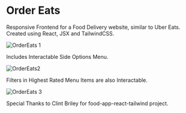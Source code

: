 # Order Eats
Responsive Frontend for a Food Delivery website, similar to Uber Eats. 
Created using React, JSX and TailwindCSS.


![OrderEats 1](https://github.com/user-attachments/assets/2513f6e2-1d4e-41c9-9b45-ac0a9447eef4)

Includes Interactable Side Options Menu.

![OrderEats2](https://github.com/user-attachments/assets/4d11b2e6-b7ce-48f4-bde7-9cf1ec0d0f0b)

Filters in Highest Rated Menu Items are also Interactable.

![OrderEats 3](https://github.com/user-attachments/assets/9939343f-936e-4893-a1db-9d34f10b29ee)

Special Thanks to Clint Briley for food-app-react-tailwind project.
